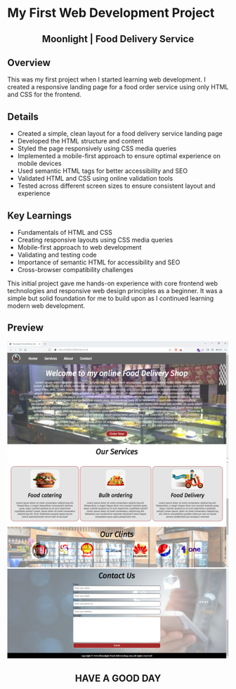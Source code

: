 # My First Web Development Project

## <center>Moonlight | Food Delivery Service</center>

## Overview

This was my first project when I started learning web development. I created a responsive landing page for a food order service using only HTML and CSS for the frontend. 

## Details

- Created a simple, clean layout for a food delivery service landing page 
- Developed the HTML structure and content 
- Styled the page responsively using CSS media queries
- Implemented a mobile-first approach to ensure optimal experience on mobile devices
- Used semantic HTML tags for better accessibility and SEO
- Validated HTML and CSS using online validation tools
- Tested across different screen sizes to ensure consistent layout and experience

## Key Learnings

- Fundamentals of HTML and CSS
- Creating responsive layouts using CSS media queries 
- Mobile-first approach to web development
- Validating and testing code
- Importance of semantic HTML for accessibility and SEO
- Cross-browser compatibility challenges

This initial project gave me hands-on experience with core frontend web technologies and responsive web design principles as a beginner. It was a simple but solid foundation for me to build upon as I continued learning modern web development.

## Preview 

![Alt text](/images/Readme/1.png)
![Alt text](/images/Readme/2.png)
![Alt text](/images/Readme/3.png)

## <center>HAVE A GOOD DAY</center>
